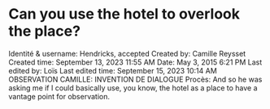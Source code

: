 # Can you use the hotel to overlook the place?

Identité & username: Hendricks, accepted
Created by: Camille Reysset
Created time: September 13, 2023 11:55 AM
Date: May 3, 2015 6:21 PM
Last edited by: Loïs
Last edited time: September 15, 2023 10:14 AM
OBSERVATION CAMILLE: INVENTION DE DIALOGUE
Procès: And so he was asking me if I could basically use, you
know, the hotel as a place to have a vantage point for
observation.